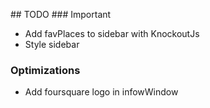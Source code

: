 ## TODO
### Important
* Add favPlaces to sidebar with KnockoutJs
* Style sidebar

### Optimizations
* Add foursquare logo in infowWindow
